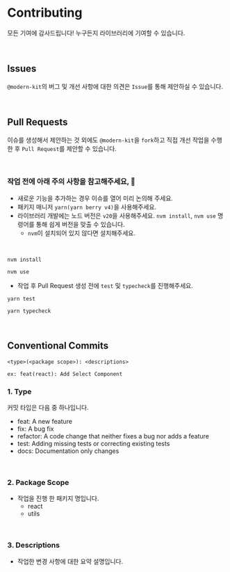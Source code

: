 # Contributing
모든 기여에 감사드립니다! 누구든지 라이브러리에 기여할 수 있습니다.

<br />

## Issues
`@modern-kit`의 버그 및 개선 사항에 대한 의견은 `Issue`를 통해 제안하실 수 있습니다.

<br />

## Pull Requests
이슈를 생성해서 제안하는 것 외에도 `@modern-kit`을 `fork`하고 직접 개선 작업을 수행한 후 `Pull Request`를 제안할 수 있습니다.

<br />

### 작업 전에 아래 주의 사항을 참고해주세요, 🙏
- 새로운 기능을 추가하는 경우 이슈를 열어 미리 논의해 주세요.
- 패키지 매니저 `yarn(yarn berry v4)`을 사용해주세요.
- 라이브러리 개발에는 노드 버전은 `v20`을 사용해주세요. `nvm install`, `nvm use` 명령어를 통해 쉽게 버전을 맞출 수 있습니다.
  - `nvm`이 설치되어 있지 않다면 설치해주세요.

<br />

```shell
nvm install
```
```shell
nvm use
```

- 작업 후 Pull Request 생성 전에 `test` 및 `typecheck`를 진행해주세요. 

```shell
yarn test
```
```shell
yarn typecheck
```

<br />

## Conventional Commits

```
<type>(<package scope>): <descriptions>

ex: feat(react): Add Select Component
```


### 1. Type
커밋 타입은 다음 중 하나입니다.
- feat: A new feature
- fix: A bug fix
- refactor: A code change that neither fixes a bug nor adds a feature
- test: Adding missing tests or correcting existing tests
- docs: Documentation only changes

<br />

### 2. Package Scope
- 작업을 진행 한 패키지 명입니다.
  - react
  - utils

<br />

### 3. Descriptions
- 작업한 변경 사항에 대한 요약 설명입니다.

<br />